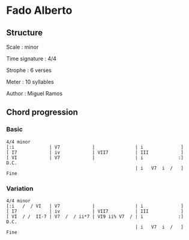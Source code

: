 # Fado Alberto

## Structure

Scale
:   minor

Time signature
:   4/4

Strophe
:   6 verses

Meter
:   10 syllables

Author
:   Miguel Ramos

## Chord progression

### Basic

```
4/4 minor
[:i             | V7            |               | i              ]
[ I7            | iv            | VII7          | III            ]
[ VI            | V7            |               | i             :] D.C.
                                                | i   V7  i  /   ] Fine
```

### Variation

```
4/4 minor
[:i   /  / VI   | V7            |               | i              ]
[ I7            | iv            | VII7          | III            ]
[ VI  / /  II-7 | V7  /  / ii*7 | VI9 ii% V7  / | i             :] D.C.
                                                | i   V7  i  /   ] Fine
```

<!--
vim:syntax=markdown:sw=4:ts=4:et
-->
